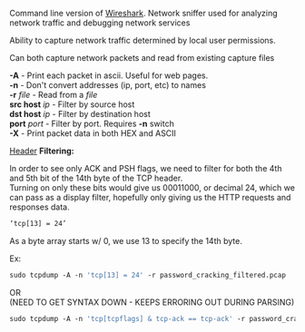 


Command line version of [Wireshark](wireshark.md). Network sniffer used for analyzing network traffic and debugging network services  
  
Ability to capture network traffic determined by local user permissions.  
  
  
Can both capture network packets and read from existing capture files  
  
**-A** - Print each packet in ascii. Useful for web pages.  
**-n** - Don't convert addresses (ip, port, etc) to names  
**-r** _file_ - Read from a _file_  
**src host** _ip_ - Filter by source host  
**dst host** _ip_ - Filter by destination host  
**port** _port_ - Filter by port. Requires **-n** switch  
**-X** - Print packet data in both HEX and ASCII  
  
  
[Header](TCP%20-%20Header-Flags.md) **Filtering:**  
  
In order to see only ACK and PSH flags, we need to filter for both the 4th and 5th bit of the 14th byte of the TCP header.  
Turning on only these bits would give us 00011000, or decimal 24, which we can pass as a display filter, hopefully only giving us the HTTP requests and responses data.  

```bash
‘tcp[13] = 24’
```


As a byte array starts w/ 0, we use 13 to specify the 14th byte.  
  
Ex:  
```bash
sudo tcpdump -A -n 'tcp[13] = 24' -r password_cracking_filtered.pcap
```

OR  
(NEED TO GET SYNTAX DOWN - KEEPS ERRORING OUT DURING PARSING)  
```bash
sudo tcpdump -A -n 'tcp[tcpflags] & tcp-ack == tcp-ack' -r password_cracking_filtered.pcap
```